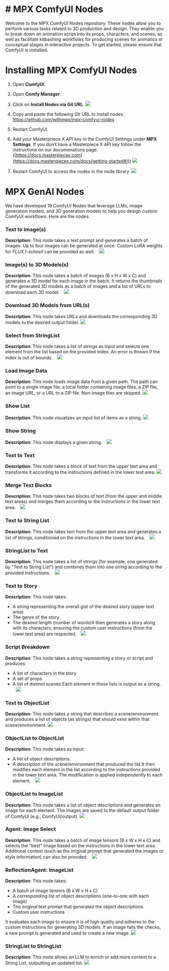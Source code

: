# # MPX ComfyUI Nodes

Welcome to the MPX ComfyUI Nodes repository. These nodes allow you to perform various tasks related to 3D production and design. They enable you to break down an animation script into its props, characters, and scenes, as well as facilitate kitbashing workflows for producing scenes for animatics or conceptual stages in interactive projects. To get started, please ensure that ComfyUI is installed.
# Installing MPX ComfyUI Nodes

1. Open **ComfyUI**.
2. Open **Comfy Manager**.
3. Click on **Install Nodes via Git URL**.
   ![](README/InstallviaGit.png)

4. Copy and paste the following Git URL to install nodes: https://github.com/withmpx/mpx-comfyui-nodes
5. Restart ComfyUI.
6. Add your Masterpriece X API key in the ComfyUI Settings under **MPX Settings**. If you don’t have a Masterpiece X API key follow the instructions on our documenations page. ([https://docs.masterpiecex.com](https://docs.masterpiecex.com/docs/getting-started#/))
   ![](README/ApiKey.png)
7. Restart ComfyUI to access the nodes in the node library.
   ![](README/nodes.png)

# MPX GenAI Nodes
We have developed 19 ComfyUI Nodes that leverage LLMs, image generation models, and 3D generation models to help you design custom ComfyUI workflows.  Here are the nodes. 

### Text to Image(s)
**Description**: This node takes a text prompt and generates a batch of images. Up to four images can be generated at once. Custom LoRA weights for *FLUX.1-schnell* can be provided as well.
⠀![](README/text-to-image.png)

### Image(s) to 3D Models(s)
**Description**: This node takes a batch of images (B x H x W x C) and generates a 3D model for each image in the batch. It returns the thumbnails of the generated 3D models as a batch of images and a list of URLs to download each 3D model.
⠀![](README/ImageTo3DModel.png)

### Download 3D Models from URL(s)
**Description**: This node takes URLs and downloads the corresponding 3D models to the desired output folder.
![](README/download-3D-models.png)

### Select from StringList

**Description**: This node takes a list of strings as input and selects one element from the list based on the provided index. An error is thrown if the index is out of bounds.
⠀![](README/ObjectList-to-ObjectList.png)

### Load Image Data

**Description**: This node loads image data from a given path. The path can point to a single image file, a local folder containing image files, a ZIP file, an image URL, or a URL to a ZIP file. Non-image files are skipped.
![](README/loadDataImage.png)

### Show List
**Description**: This node visualizes an input list of items as a string.
![](README/text-to-StringList2.png)

### Show String
**Description**: This node displays a given string.⠀
![](README/text-to-text.png)

### Text to Text
**Description**: This node takes a block of text from the upper text area and transforms it according to the instructions defined in the lower text area.
![](README/text-to-text%202.png)


### Merge Text Blocks
**Description**: This node takes two blocks of text (from the upper and middle text areas) and merges them according to the instructions in the lower text area.
⠀![](README/MergeTextBlocks.png)

### Text to String List
**Description**: This node takes text from the upper text area and generates a list of strings, conditioned on the instructions in the lower text area.
⠀![](README/text-to-StringList2%202.png)
### StringList to Text

**Description**: This node takes a list of strings (for example, one generated by "Text to String List") and combines them into one string according to the provided instructions.
⠀![](README/StringList-to-Text.png)

### Text to Story
**Description**: This node takes:
* A string representing the overall gist of the desired story (upper text area)
* The genre of the story
* The desired length (number of words)It then generates a story along with its characters, ensuring the custom user instructions (from the lower text area) are respected.
⠀![](README/text-to-story2.png)

### Script Breakdown
**Description**: This node takes a string representing a story or script and produces:
* A list of characters in the story
* A set of props
* A list of distinct scenes
Each element in these lists is output as a string.
⠀![](README/Script_Breakdown2.png)

### Text to ObjectList
**Description**: This node takes a string that describes a scene/environment and produces a list of objects (as strings) that should exist within that scene/environment.
![](README/ReflectionAgent.png)


### ObjectList to ObjectList
**Description**: This node takes as input:
* A list of object descriptions.
* A description of the scene/environment that produced the list.It then modifies each element in the list according to the instructions provided in the lower text area. The modification is applied independently to each element.
⠀![](README/ObjectList-to-ObjectList%202.png)

### ObjectList to ImageList
**Description**: This node takes a list of object descriptions and generates an image for each element. The images are saved to the default output folder of ComfyUI (e.g., ComfyUI/output).
![](README/ObjectList-to-ImageList.png)


### Agent: Image Select
**Description**: This node takes a batch of image tensors (B x W x H x C) and selects the "best" image based on the instructions in the lower text area. Additional context (such as the original prompt that generated the images or style information) can also be provided.
⠀![](README/Agent-Select.png)
### ReflectionAgent: ImageList
**Description**: This node takes:
* A batch of image tensors (B x W x H x C)
* A corresponding list of object descriptions (one-to-one with each image)
* The original text prompt that generated the object descriptions
* Custom user instructions

It evaluates each image to ensure it is of high quality and adheres to the custom instructions for generating 3D models. If an image fails the checks, a new prompt is generated and used to create a new image.
![](README/ReflectionAgent%202.png)

### StringList to StringList
**Description**: This node allows an LLM to enrich or add more context to a String List, outputting an updated list.
![](README/StringList-to-StringList.png)


